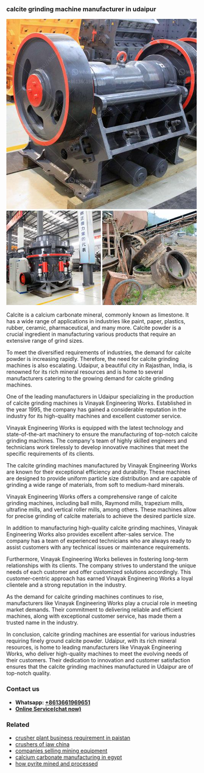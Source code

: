 <h3>calcite grinding machine manufacturer in udaipur</h3><img src='1706767870.jpg' alt=''><p>Calcite is a calcium carbonate mineral, commonly known as limestone. It has a wide range of applications in industries like paint, paper, plastics, rubber, ceramic, pharmaceutical, and many more. Calcite powder is a crucial ingredient in manufacturing various products that require an extensive range of grind sizes.</p><p>To meet the diversified requirements of industries, the demand for calcite powder is increasing rapidly. Therefore, the need for calcite grinding machines is also escalating. Udaipur, a beautiful city in Rajasthan, India, is renowned for its rich mineral resources and is home to several manufacturers catering to the growing demand for calcite grinding machines.</p><p>One of the leading manufacturers in Udaipur specializing in the production of calcite grinding machines is Vinayak Engineering Works. Established in the year 1995, the company has gained a considerable reputation in the industry for its high-quality machines and excellent customer service.</p><p>Vinayak Engineering Works is equipped with the latest technology and state-of-the-art machinery to ensure the manufacturing of top-notch calcite grinding machines. The company's team of highly skilled engineers and technicians work tirelessly to develop innovative machines that meet the specific requirements of its clients.</p><p>The calcite grinding machines manufactured by Vinayak Engineering Works are known for their exceptional efficiency and durability. These machines are designed to provide uniform particle size distribution and are capable of grinding a wide range of materials, from soft to medium-hard minerals.</p><p>Vinayak Engineering Works offers a comprehensive range of calcite grinding machines, including ball mills, Raymond mills, trapezium mills, ultrafine mills, and vertical roller mills, among others. These machines allow for precise grinding of calcite materials to achieve the desired particle size.</p><p>In addition to manufacturing high-quality calcite grinding machines, Vinayak Engineering Works also provides excellent after-sales service. The company has a team of experienced technicians who are always ready to assist customers with any technical issues or maintenance requirements.</p><p>Furthermore, Vinayak Engineering Works believes in fostering long-term relationships with its clients. The company strives to understand the unique needs of each customer and offer customized solutions accordingly. This customer-centric approach has earned Vinayak Engineering Works a loyal clientele and a strong reputation in the industry.</p><p>As the demand for calcite grinding machines continues to rise, manufacturers like Vinayak Engineering Works play a crucial role in meeting market demands. Their commitment to delivering reliable and efficient machines, along with exceptional customer service, has made them a trusted name in the industry.</p><p>In conclusion, calcite grinding machines are essential for various industries requiring finely ground calcite powder. Udaipur, with its rich mineral resources, is home to leading manufacturers like Vinayak Engineering Works, who deliver high-quality machines to meet the evolving needs of their customers. Their dedication to innovation and customer satisfaction ensures that the calcite grinding machines manufactured in Udaipur are of top-notch quality.</p><h3>Contact us</h3><ul><li><strong>Whatsapp:&nbsp;<a href="https://wa.me/8613661969651">+8613661969651</a></strong></li><li><a href="https://swt.shibang-china.com/?git&amp;zhl&amp;calcite grinding machine manufacturer in udaipur"><strong>Online Service(chat now)</strong></a></li></ul><h3>Related</h3><ul><li><a href='crusher plant business requirement in paistan.md'>crusher plant business requirement in paistan</a></li><li><a href='crushers of jaw china.md'>crushers of jaw china</a></li><li><a href='companies selling mining equipment.md'>companies selling mining equipment</a></li><li><a href='calcium carbonate manufacturing in egypt.md'>calcium carbonate manufacturing in egypt</a></li><li><a href='how pyrite mined and processed.md'>how pyrite mined and processed</a></li></ul>